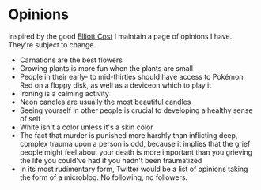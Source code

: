 # Opinions
Inspired by the good [Elliott Cost](https://elliott.computer/pages/opinion/) I maintain a page of opinions I have. They're subject to change.

- Carnations are the best flowers
- Growing plants is more fun when the plants are small
- People in their early- to mid-thirties should have access to Pokémon Red on a floppy disk, as well as a deviceon which to play it
- Ironing is a calming activity
- Neon candles are usually the most beautiful candles
- Seeing yourself in other people is crucial to developing a healthy sense of self
- White isn't a color unless it's a skin color
- The fact that murder is punished more harshly than inflicting deep, complex trauma upon a person is odd, because it implies that the grief people might feel about your death is more important than you grieving the life you could've had if you hadn't been traumatized
- In its most rudimentary form, Twitter would be a list of opinions taking the form of a microblog. No following, no followers. 